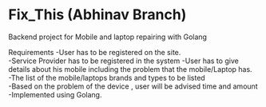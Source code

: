 # Fix_This (Abhinav Branch)
Backend project for Mobile and laptop repairing with Golang 

Requirements
-User has to be registered on the site.\
-Service Provider has to be registered in the system
-User has to give details about his mobile including the problem that the mobile/Laptop has.\
-The list of the mobile/laptops brands and types to be listed\
-Based on the problem of the device , user will be advised time and amount\
-Implemented using Golang.